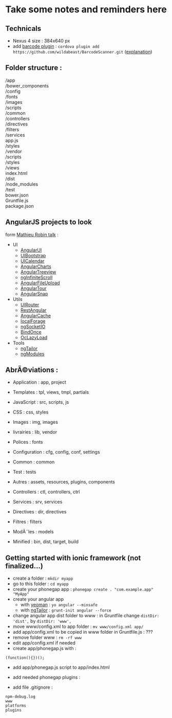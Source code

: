 # Take some notes and reminders here

## Technicals

- Nexus 4 size : 384x640 px
- add [barcode plugin](https://github.com/wildabeast/BarcodeScanner) : ```cordova plugin add https://github.com/wildabeast/BarcodeScanner.git``` ([explanation](http://stackoverflow.com/questions/20548106/how-to-install-barcodescanner-plugin-on-cordova-phonegap-eclipse-for-android-a))

## Folder structure :

/app  
    /bower_components  
    /config  
    /fonts  
    /images  
    /scripts  
        /common  
        /controllers  
        /directives  
        /filters  
        /services  
        app.js  
    /styles  
    /vendor  
        /scripts  
        /styles  
    /views  
    index.html  
/dist  
/node_modules  
/test  
bower.json  
Gruntfile.js  
package.json  

## AngularJS projects to look

form [Mathieu Robin talk](http://mathrobin.github.io/talks/JavaScript/30minutes30projets.html) :

- UI
    - [AngularUI](http://angular-ui.github.io/)
    - [UIBootstrap](http://angular-ui.github.io/bootstrap/)
    - [UICalendar](https://github.com/angular-ui/ui-calendar)
    - [AngularCharts](http://chinmaymk.github.io/angular-charts/)
    - [AngularTreeview](https://github.com/eu81273/angular.treeview)
    - [ngInfiniteScroll](http://binarymuse.github.io/ngInfiniteScroll/)
    - [AngularFileUpload](https://github.com/danialfarid/angular-file-upload)
    - [AngularTour](http://daftmonk.github.io/angular-tour/)
    - [AngularSnap](https://github.com/jtrussell/angular-snap.js)
- Utils
    - [UIRouter](https://github.com/angular-ui/ui-router)
    - [RestAngular](https://github.com/mgonto/restangular)
    - [AngularCache](https://github.com/jmdobry/angular-cache)
    - [localForage](https://github.com/ocombe/angular-localForage)
    - [ngSocketIO](https://github.com/mbenford/ngSocketIO)
    - [BindOnce](https://github.com/Pasvaz/bindonce)
    - [OcLazyLoad](https://github.com/ocombe/ocLazyLoad)
- Tools
    - [ngTailor](https://github.com/lauterry/ngTailor)
    - [ngModules](http://ngmodules.org/)

## AbrÃ©viations : 

- Application   : app, project

- Templates     : tpl, views,   tmpl, partials
- JavaScript    : src, scripts, js
- CSS           : css, styles
- Images        : img, images
- livrairies    : lib, vendor
- Polices       :      fonts
- Configuration : cfg, config, conf, settings
- Common        : common
- Test          :      tests
- Autres        :      assets, resources, plugins, components

- Controllers   : ctl, controllers, ctrl
- Services      : srv, services
- Directives    : dir, directives
- Filtres       :      filters
- ModÃ¨les       :      models

- Minified      : bin, dist, target, build

## Getting started with ionic framework (not finalized...)

- create a folder : ```mkdir myapp```
- go to this folder : ```cd myapp```
- create your phonegap app : ```phonegap create . "com.example.app" "MyApp"```
- create your angular app 
    - with [yeoman](http://yeoman.io/) : ```yo angular --minsafe```
    - with [ngTailor](https://github.com/lauterry/ngTailor) : ```grunt-init angular --force```
- change angular app dist folder to www : in Gruntfile change ```distDir: 'dist',``` by ```distDir: 'www',```
- move www/config.xml to app folder : ```mv www/config.xml app/```
- add app/config.xml to be copied in www folder in Gruntfile.js : ???
- remove folder www : ```rm -rf www```
- edit app/config.xml if needed
- create app/phonegap.js with :
```
(function(){})();
```
- add app/phonegap.js script to app/index.html
- add needed phonegap plugins : 

- add file .gitignore :
```
npm-debug.log
www
platforms
plugins
```